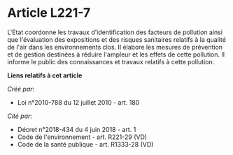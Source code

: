 # Article L221-7

L'Etat coordonne les travaux d'identification des facteurs de pollution ainsi que l'évaluation des expositions et des risques
sanitaires relatifs à la qualité de l'air dans les environnements clos. Il élabore les mesures de prévention et de gestion
destinées à réduire l'ampleur et les effets de cette pollution. Il informe le public des connaissances et travaux relatifs à
cette pollution.

**Liens relatifs à cet article**

_Créé par_:

  - Loi n°2010-788 du 12 juillet 2010 - art. 180

_Cité par_:

  - Décret n°2018-434 du 4 juin 2018 - art. 1
  - Code de l'environnement - art. R221-29 (VD)
  - Code de la santé publique - art. R1333-28 (VD)
